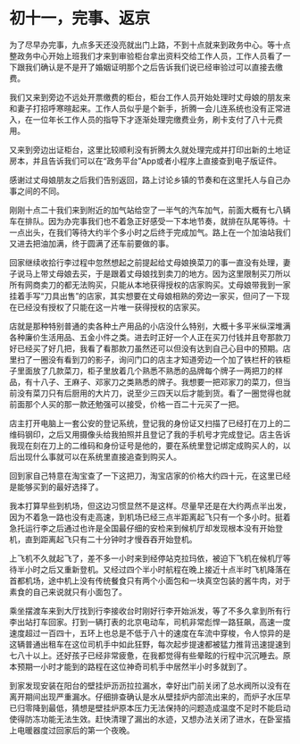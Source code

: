 # 初十一，完事、返京


为了尽早办完事，九点多天还没亮就出门上路，不到十点就来到政务中心。等十点整政务中心开始上班我们才来到审验柜台拿出资料交给工作人员，工作人员看了一下跟我们确认是不是开了婚姻证明那个之后告诉我们说已经审验过可以直接去缴费。

我们又来到旁边不远处开票缴费的柜台，柜台工作人员开始处理时丈母娘的朋友来和妻子打招呼寒暄起来。工作人员似乎是个新手，折腾一会儿连系统也没有正常进入，在一位年长工作人员的指导下才逐渐处理完缴费业务，刷卡支付了八十元费用。

又来到旁边出证柜台，这里比较顺利没有折腾太久就处理完成并打印出新的土地证房本，并且告诉我们可以在“政务平台”App或者小程序上直接查到电子版证件。

感谢过丈母娘朋友之后我们告别返回，路上讨论乡镇的节奏和在这里托人与自己办事之间的不同。

刚刚十点二十我们来到附近的加气站给空了一半气的汽车加气，前面大概有七八辆车在排队。因为办完事我们也不着急正好感受一下本地节奏，就排在队尾等待。十一点出头，在我们等待大约半个多小时之后终于完成加气。路上在一个加油站我们又进去把油加满，终于圆满了还车前要做的事。

回家继续收拾行李过程中忽然想起之前提起给丈母娘换菜刀的事一直没有处理，妻子说马上带丈母娘去买，于是跟着丈母娘找到卖刀的地方。因为这里限制买刀所以所有网商卖刀的都无法购买，只能从本地获得授权的店家购买。丈母娘带我到一家挂着手写“刀具出售”的店家，其实想要在丈母娘相熟的旁边一家买，但问了一下现在已经没有授权了只能在这一片唯一获得授权的店家买。

店就是那种特别普通的卖各种土产用品的小店没什么特别，大概十多平米纵深堆满各种廉价生活用品、五金小件之类。进去时正好一个人正在买刀付钱并且夸那款刀好已经买了好几把，我看了看那款刀虽然还可以但没有达到自己心目中的预期。店里扫了一圈没有看到刀的影子，询问门口的店主才知道旁边一个加了铁栏杆的铁柜子里面放了几款菜刀，柜子里放着几个熟悉不熟悉的品牌每个牌子一两把刀的样品，有十八子、王麻子、邓家刀之类熟悉的牌子。我想要一把邓家刀的菜刀，但当前没有菜刀只有后厨用的大片刀，说至少三四天以后才能到货。看了一圈觉得也就前面那个人买的那一款还勉强可以接受，价格一百二十元买了一把。

店主打开电脑上一套公安的登记系统，登记我的身份证又扫描了已经打在刀上的二维码钢印，之后又用摄像头给我拍照并且登记了我的手机号才完成登记。店主告诉我现在刻在刀上的二维码和身份证号是他的，要在系统里登记绑定成购买人的，以后出现什么事就可以在系统里直接追查到购买人。

回到家自己特意在淘宝查了一下这把刀，淘宝店家的价格大约四十元，在这里已经是能够买到的最好选择了。

我本打算早些到机场，但这边习惯显然不是这样。尽量早还是在大约两点半出发，因为不着急一路也没有走高速，到机场已经三点半距离起飞只有一个多小时。挺着急托运行李之后通过也许是全国最仔细的安检来到候机厅却发现根本没有开始登机，直到距离起飞只有二十分钟时才慢吞吞开始登机。

上飞机不久就起飞了，差不多一小时来到经停站克拉玛依，被迫下飞机在候机厅等待半小时之后又重新登机。又经过四个半小时航程在晚上接近十点半时飞机降落在首都机场，途中机上没有传统餐食只有两个小面包和一块真空包装的酱牛肉，对于素食的自己来说就只有小面包了。

乘坐摆渡车来到大厅找到行李接收台时刚好行李开始派发，等了不多久拿到所有行李出站打车回家。打到一辆打表的北京电动车，司机非常彪悍一路狂飙，高速一度速度超过一百四十，五环上也总是不低于八十的速度在车流中穿梭，令人惊异的是这辆普通出租车在这位司机手中如此狂野，每次起步提速都被猛力推背迅速提速到七八十以上。还好孩子已经非常疲惫，在我都觉得有些晕眩的行程中沉沉睡去。原本预期一小时才能到的路程在这位神奇司机手中居然半小时多就到了。

到家发现安装在阳台的壁挂炉沥沥拉拉漏水，幸好出门前关闭了总水阀所以没有在离开期间出现严重漏水。仔细排查确认是水从壁挂炉内部流出来的，而炉子水压早已归零降到最低，猜想是壁挂炉原本压力无法保持的问题造成温度不足时不能启动使得防冻功能无法生效。赶快清理了漏出的水迹，又想办法关闭了进水，在卧室插上电暖器度过回家后的第一个夜晚。
